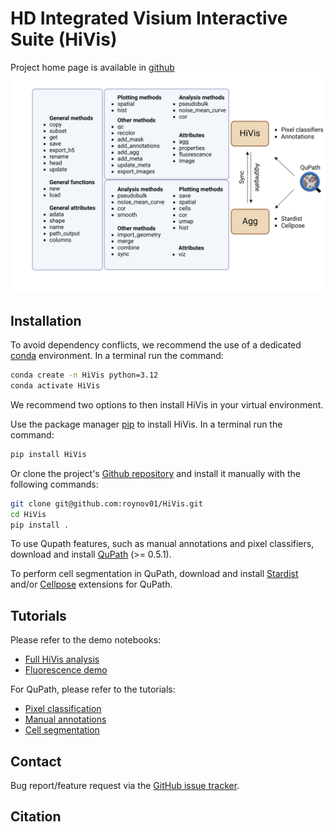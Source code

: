 # HD Integrated Visium Interactive Suite (HiVis)
Project home page is available in [github](https://github.com/roynov01/HiVis)
![](HiVis.png)

## Installation

To avoid dependency conflicts, we recommend the use of a 
dedicated 
[conda](https://docs.conda.io/projects/conda/en/latest/user-guide/tasks/manage-environments.html) 
environment.  In a terminal run the command:

```bash
conda create -n HiVis python=3.12
conda activate HiVis
```

We recommend two options to then install HiVis in your virtual environment.

Use the package manager [pip](https://pypi.org/project/HiVis/) to install HiVis. 
In a terminal run the command:

```bash
pip install HiVis
```

Or clone the project's [Github repository](https://github.com/roynov01/HiVis) 
and install it manually with the following commands:

```bash
git clone git@github.com:roynov01/HiVis.git
cd HiVis
pip install .
```

To use Qupath features, such as manual annotations and pixel classifiers, download and install 
[QuPath](https://qupath.github.io/) (>= 0.5.1).

To perform cell segmentation in QuPath, download and install [Stardist](https://github.com/qupath/qupath-extension-stardist) 
and/or [Cellpose](https://github.com/BIOP/qupath-extension-cellpose) extensions for QuPath.


## Tutorials
Please refer to the demo notebooks:
* [Full HiVis analysis](https://github.com/roynov01/HiVis/blob/main/tutorials/HiVis_tutorial.ipynb)
* [Fluorescence demo](https://github.com/roynov01/HiVis/blob/main/tutorials/HiVis_fluorescence_tutorial.ipynb)

For QuPath, please refer to the tutorials:
* [Pixel classification]()
* [Manual annotations]()
* [Cell segmentation]()


## Contact
Bug report/feature request via the [GitHub issue tracker](https://github.com/roynov01/HiVis/issues).

## Citation


